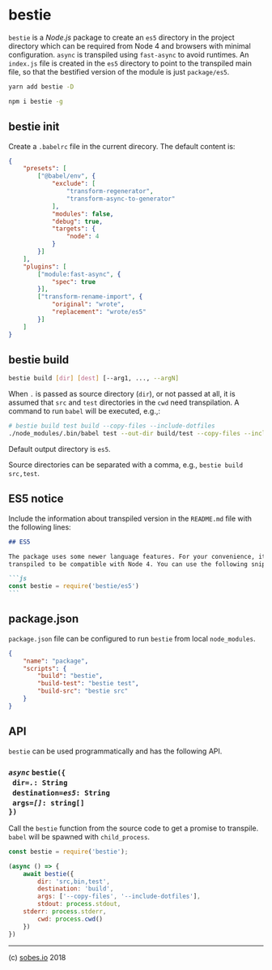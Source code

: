 # bestie

`bestie` is a _Node.js_ package to create an `es5` directory in the project
directory which can be required from Node 4 and browsers with minimal
configuration. `async` is transpiled using `fast-async` to avoid runtimes. An
`index.js` file is created in the `es5` directory to point to the transpiled
main file, so that the bestified version of the module is just `package/es5`.

```sh
yarn add bestie -D
```

```sh
npm i bestie -g
```

## bestie init

Create a `.babelrc` file in the current direcory. The default content is:

```json
{
    "presets": [
        ["@babel/env", {
            "exclude": [
                "transform-regenerator",
                "transform-async-to-generator"
            ],
            "modules": false,
            "debug": true,
            "targets": {
                "node": 4
            }
        }]
    ],
    "plugins": [
        ["module:fast-async", {
            "spec": true
        }],
        ["transform-rename-import", {
            "original": "wrote",
            "replacement": "wrote/es5"
        }]
    ]
}
```

## bestie build

```sh
bestie build [dir] [dest] [--arg1, ..., --argN]
```

When `.` is passed as source directory (`dir`), or not passed at all, it is assumed
that `src` and `test` directories in the `cwd` need transpilation. A command to run
`babel` will be executed, e.g.,:

```sh
# bestie build test build --copy-files --include-dotfiles
./node_modules/.bin/babel test --out-dir build/test --copy-files --include-dotfiles
```

Default output directory is `es5`.

Source directories can be separated with a comma, e.g., `bestie build src,test`.

## ES5 notice

Include the information about transpiled version in the `README.md` file with
the following lines:

````markdown
## ES5

The package uses some newer language features. For your convenience, it's been
transpiled to be compatible with Node 4. You can use the following snippet.

```js
const bestie = require('bestie/es5')
```
````

## package.json

`package.json` file can be configured to run `bestie` from local
`node_modules`.

```json
{
	"name": "package",
	"scripts": {
		"build": "bestie",
		"build-test": "bestie test",
		"build-src": "bestie src"
	}
}
```

## API

`bestie` can be used programmatically and has the following API.

### _`async`_ `bestie({`<br/>&nbsp;&nbsp;`dir=`_`.`_`: String`<br/>&nbsp;&nbsp;`destination=`_`es5`_`: String`<br/>&nbsp;&nbsp;`args=`_`[]`_`: string[]`<br/>`})`

Call the `bestie` function from the source code to get a promise to transpile.
`babel` will be spawned with `child_process`.

```js
const bestie = require('bestie');

(async () => {
	await bestie({
		dir: 'src,bin,test',
		destination: 'build',
		args: ['--copy-files', '--include-dotfiles'],
		stdout: process.stdout,
  	stderr: process.stderr,
		cwd: process.cwd()
	})
})
```

---

(c) [sobes.io][1] 2018

[1]: https://sobes.io
